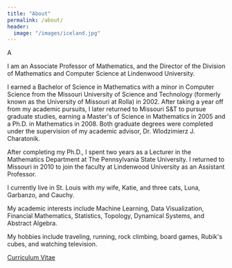 ```yaml
---
title: "About"
permalink: /about/
header:
  image: "/images/iceland.jpg"
---
```

A

I am an Associate Professor of Mathematics, and the Director of the Division of Mathematics and Computer Science at Lindenwood University.

I earned a Bachelor of Science in Mathematics with a minor in Computer Science from the Missouri University of Science and Technology (formerly known as the University of Missouri at Rolla) in 2002. After taking a year off from my academic pursuits, I later returned to Missouri S&T to pursue graduate studies, earning a Master's of Science in Mathematics in 2005 and a Ph.D. in Mathematics in 2008. Both graduate degrees were completed under the supervision of my academic advisor, Dr. Wlodzimierz J. Charatonik.

After completing my Ph.D., I spent two years as a Lecturer in the Mathematics Department at The Pennsylvania State University. I returned to Missouri in 2010 to join the faculty at Lindenwood University as an Assistant Professor.

I currently live in St. Louis with my wife, Katie, and three cats, Luna, Garbanzo, and Cauchy.

My academic interests include Machine Learning, Data Visualization, Financial Mathematics, Statistics, Topology, Dynamical Systems, and Abstract Algebra.  

My hobbies include traveling, running, rock climbing, board games, Rubik's cubes, and watching television.

[Curriculum Vitae](/misc/cv.pdf)
